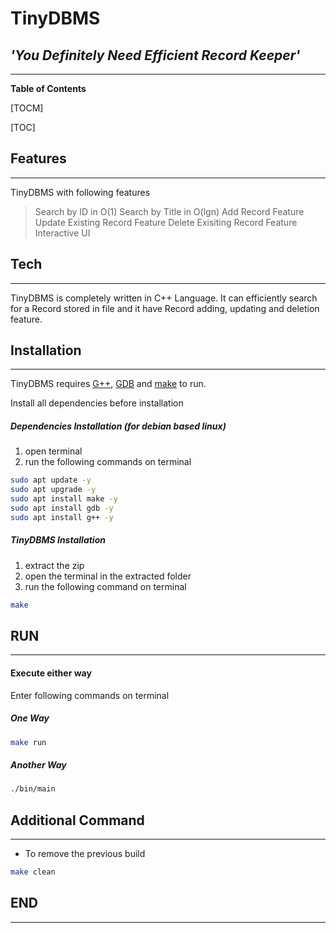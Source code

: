 <!---
	Open this file in Web Browser with Markdown File Extension or MD File Viewer Application to read properly
	Otherwise Summary of this file
	1. Extract the zip
	2. Open terminal in extracted folder
	3. Installation: make
	4. Run:
    $ make run
-->

# TinyDBMS

## ___'You Definitely Need Efficient Record Keeper'___
-------------

**Table of Contents**

[TOCM]

[TOC]

## Features
-------------
TinyDBMS with following features
> Search by ID in O(1)
> Search by Title in O(lgn)
> Add Record Feature
> Update Existing Record Feature
> Delete Exisiting Record Feature
> Interactive UI



## Tech
-------------
TinyDBMS is completely written in C++ Language.
It can efficiently search for a Record stored in file and it have Record adding, updating and deletion feature.

## Installation
-------------

TinyDBMS requires [G++](https://gcc.gnu.org/), [GDB](https://www.gnu.org/software/gdb/) and [make](https://www.gnu.org/software/make/) to run.

Install all dependencies before installation

##### Dependencies Installation (for debian based linux)
1. open terminal
2. run the following commands on terminal
```sh
sudo apt update -y
sudo apt upgrade -y
sudo apt install make -y
sudo apt install gdb -y
sudo apt install g++ -y
```

##### TinyDBMS Installation
1. extract the zip
2. open the terminal in the extracted folder
3. run the following command on terminal
 ```sh
make
```


## RUN
-------------

#### Execute either way
Enter following commands on terminal

##### One Way
 ```sh
make run
```
##### Another Way
 ```sh
./bin/main
```

## Additional Command
-------------
- To remove the previous build
```sh
make clean
```

## END
-------------
